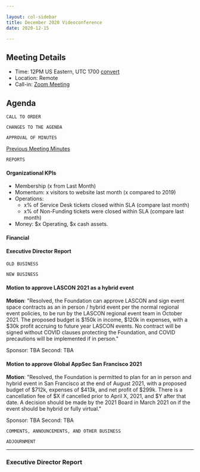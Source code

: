 ```yaml
---

layout: col-sidebar
title: December 2020 Videoconference
date: 2020-12-15

---
```


## Meeting Details
- Time: 12PM US Eastern, UTC 1700 [convert](https://www.timeanddate.com/worldclock/meetingdetails.html?year=2020&month=12&day=15&hour=17&min=0&sec=0&p1=16&p2=919&p3=78&p4=136&p5=137&p6=176&p7=179)
- Location: Remote
- Call-in: [Zoom Meeting](https://zoom.us/j/675935446)

## Agenda

```
CALL TO ORDER
```
<!--
Board Members
- Gary Robinson, Grant Ongers, Martin Knobloch, Owen Pendlebury, Richard Greenberg, Sherif Mansour, Vandana Verma Sehgal

Guests
Mike McCamon, Tom Pappas, Dawn Aitken, Emily Berman, Harold Blankenship, Lisa Jones, Sibah Poede, Kelly Santalucia
-->

```
CHANGES TO THE AGENDA
```

```
APPROVAL OF MINUTES
```
[Previous Meeting Minutes](/www-board/minutes/202011)

```
REPORTS
```
#### Organizational KPIs
- Membership (x from Last Month)
- Momentum: x visitors to website last month (x compared to 2019)
- Operations:
  - x% of Service Desk tickets closed within SLA (compare last month)
  - x% of Non-Funding tickets were closed within SLA (compare last month)
- Money: $x Operating, $x cash assets.

#### Financial

#### Executive Director Report

```
OLD BUSINESS
```


```
NEW BUSINESS
```

#### Motion to approve LASCON 2021 as a hybrid event

**Motion**: "Resolved, the Foundation can approve LASCON and sign event space contracts as an in person / hybrid event per the normal regional event policies, to be run by the LASCON regional event team in October 2021. The proposed budget is \$150k in income, \$120k in expenses, with a \$30k profit accruing to future year LASCON events. No contract will be signed without COVID clauses protecting the Foundation, and COVID precautions will be implemented if in person."

Sponsor: TBA
Second: TBA

#### Motion to approve Global AppSec San Francisco 2021

**Motion**: "Resolved, the Foundation is permitted to plan for an in person and hybrid event in San Francisco at the end of August 2021, with a proposed budget of \$712k, expenses of \$413k, and net profit of \$299k. There is a cancellation fee of \$X if cancelled prior to April X, 2021, and \$Y after that date. A decision should be made by the 2021 Board in March 2021 on if the event should be hybrid or fully virtual."

Sponsor: TBA
Second: TBA

```
COMMENTS, ANNOUNCEMENTS, AND OTHER BUSINESS
```

```
ADJOURNMENT
```

***

### Executive Director Report
